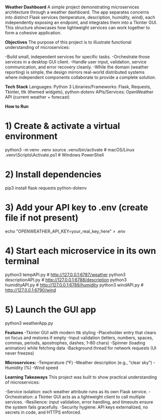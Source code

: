 **Weather Dashboard**
A simple project demonstrating microservices architecture through a weather dashboard. The app separates concerns into distinct Flask services (temperature, description, humidity, wind), each independently exposing an endpoint, and integrates them into a Tkinter GUI. This structure showcases how lightweight services can work together to form a cohesive application.

**Objectives**
The purpose of this project is to illustrate functional understanding of microservices:

-Build small, independent services for specific tasks.
-Orchestrate those services in a desktop GUI client.
-Handle user input, validation, service communication, and error recovery cleanly.
-While the domain (weather reporting) is simple, the design mirrors real-world distributed systems where independent components collaborate to provide a complete solution.

**Tech Stack**
Languages: Python 3
Libraries/Frameworks: Flask, Requests, Tkinter, ttk (themed widgets), python-dotenv
APIs/Services: OpenWeather API (current weather + forecast)

**How to Run**
# 1) Create & activate a virtual environment
python3 -m venv .venv
source .venv/bin/activate   # macOS/Linux
.venv\Scripts\Activate.ps1  # Windows PowerShell

# 2) Install dependencies
pip3 install flask requests python-dotenv

# 3) Add your API key to .env (create file if not present)
echo "OPENWEATHER_API_KEY=your_real_key_here" > .env

# 4) Start each microservice in its own terminal
python3 tempAPI.py         # http://127.0.0.1:6787/weather
python3 descriptionAPI.py  # http://127.0.0.1:6788/description
python3 humidityAPI.py     # http://127.0.0.1:6789/humidity
python3 windAPI.py         # http://127.0.0.1:6790/wind

# 5) Launch the GUI app
python3 weatherApp.py

**Features**
-Tkinter GUI with modern ttk styling
-Placeholder entry that clears on focus and restores if empty
-Input validation (letters, numbers, spaces, commas, periods, apostrophes, dashes; 1–80 chars)
-Spinner (loading animation) while fetching data
-Background thread for network requests (UI never freezes)

**Microservices:**
-Temperature (°F)
-Weather description (e.g., “clear sky”)
-Humidity (%)
-Wind speed

**Learning Takeaways**
This project was built to show practical understanding of microservices:

-Service isolation: each weather attribute runs as its own Flask service.
-Orchestration: a Tkinter GUI acts as a lightweight client to call multiple services.
-Resilience: input validation, error handling, and timeouts ensure the system fails gracefully.
-Security hygiene: API keys externalized, no secrets in code, and HTTPS enforced.
